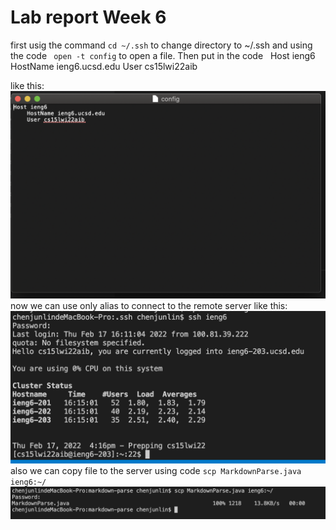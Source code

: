 # **Lab report Week 6**

first usig the command ``cd ~/.ssh`` to change directory to ~/.ssh and using the code `` open -t config`` to open a file. Then put in the code
&nbsp;
    Host ieng6
        HostName ieng6.ucsd.edu
        User cs15lwi22aib
&nbsp;

like this:
![image](234.png)
now we can use only alias to connect to the remote server like this:
![image](456.png)
also we can copy file to the server using code ``scp MarkdownParse.java ieng6:~/``
![image](678.png)
